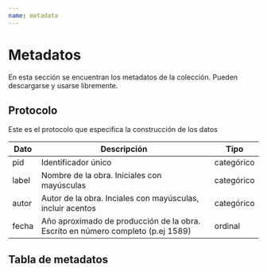 ```yaml
---
name: metadata
---
```


# Metadatos

En esta sección se encuentran los metadatos de la colección. Pueden descargarse y usarse libremente.

## Protocolo

Este es el protocolo que especifica la construcción de los datos

| Dato   | Descripción                                                                     |  Tipo      |
|---     |---                                                                              |---         |
| pid    | Identificador único                                                             | categórico |
| label  | Nombre de la obra. Iniciales con mayúsculas                                     | categórico |
| autor  | Autor de la obra. Inciales con mayúsculas, incluir acentos                      | categórico |
| fecha  | Año aproximado de producción de la obra. Escrito en número completo (p.ej 1589) | ordinal    |

## Tabla de metadatos